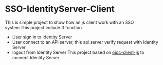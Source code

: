 # SSO-IdentityServer-Client
This is simple project to show how an js client work with an SSO system.This project include 3 function
- User sign in to Identity Server
- User connect to an API server, this api server verify request with Identity Server
- logout from Identity Server
This project based on [oidc-client-js](https://github.com/IdentityModel/oidc-client-js) to connect Identity Server
